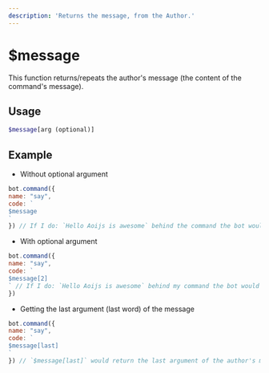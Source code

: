 ```yaml
---
description: 'Returns the message, from the Author.'
---
```


# $message

This function returns/repeats the author's message \(the content of the command's message\).

## Usage 
```php
$message[arg (optional)]
```

## Example

- Without optional argument

```javascript
bot.command({
name: "say",
code: `
$message
`
}) // If I do: `Hello Aoijs is awesome` behind the command the bot would return `Hello Aoijs is awesome`. 

```

- With optional argument

```javascript
bot.command({
name: "say",
code: `
$message[2]
` // If I do: `Hello Aoijs is awesome` behind my command the bot would return: `Aoijs` , because it's the second argument of my message.
})
```

- Getting the last argument \(last word\) of the message
 
```javascript
bot.command({
name: "say",
code: `
$message[last]
`
}) // `$message[last]` would return the last argument of the author's message.  If I do: `Hello Aoijs is awesome` behind my command the bot would return: `awesome` , because it's the lastargument of my message.
```


